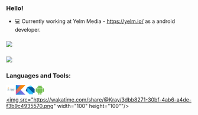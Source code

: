 ### Hello!

- :computer: Currently working at Yelm Media - https://yelm.io/ as a android developer.

### 

![](https://github-readme-stats.vercel.app/api?username=AlexKrayVR&count_private=true&hide=contribs,stars&theme=dracula&show_icons=true)

###

![](https://github-readme-stats.vercel.app/api/top-langs/?username=AlexKrayVR&count_private=true&theme=dracula&show_icons=true)



### Languages and Tools:

<img align="left" alt="JAVA" width="26px" src="https://raw.githubusercontent.com/github/explore/80688e429a7d4ef2fca1e82350fe8e3517d3494d/topics/java/java.png" />
<img align="left" alt="KOTLIN" width="26px" src="https://raw.githubusercontent.com/github/explore/80688e429a7d4ef2fca1e82350fe8e3517d3494d/topics/kotlin/kotlin.png" />
<img align="left" alt="DART" width="26px" src="https://raw.githubusercontent.com/github/explore/80688e429a7d4ef2fca1e82350fe8e3517d3494d/topics/dart/dart.png" />
<img align="left" alt="ADROID" width="26px" src="https://raw.githubusercontent.com/github/explore/80688e429a7d4ef2fca1e82350fe8e3517d3494d/topics/android/android.png" />

<br/>

<a href="https://wakatime.com"><img src="https://wakatime.com/share/@Kray/3dbb8271-30bf-4ab6-a4de-f3b9c4935570.png" width="100" height="100""/></a>
